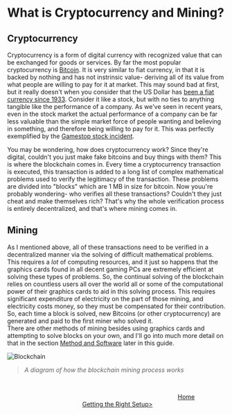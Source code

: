 # What is Cryptocurrency and Mining?
## Cryptocurrency
Cryptocurrency is a form of digital currency with recognized value that can be exchanged for goods or services.  By far the most popular cryptocurrency is [Bitcoin](https://bitcoin.org/en/).  It is very similar to fiat currency, in that it is backed by nothing and has not instrinsic value- deriving all of its value from what people are willing to pay for it at market.  This may sound bad at first, but it really doesn't when you consider that the US Dollar has [been a fiat currency since 1933](https://www.investopedia.com/terms/f/fiatmoney.asp).  Consider it like a stock, but with no ties to anything tangible like the performance of a company.  As we've seen in recent years, even in the stock market the actual performance of a company can be far less valuable than the simple market force of people wanting and believing in something, and therefore being willing to pay for it.  This was perfectly exemplified by the [Gamestop stock incident](https://en.wikipedia.org/wiki/GameStop_short_squeeze).  

You may be wondering, how does cryptocurrency work? Since they're digital, couldn't you just make fake bitcoins and buy things with them?  This is where the blockchain comes in.  Every time a cryptocurrency transaction is executed, this transaction is added to a long list of complex mathematical problems used to verify the legitimacy of the transaction.  These  problems are divided into "blocks" which are 1 MB in size for bitcoin.  Now youu're probably wondering- who verifies all these transactions?  Couldn't they just cheat and make themselves rich?  That's why the whole verification process is entirely decentralized, and that's where mining comes in.  
## Mining
As I mentioned above, all of these transactions need to be verified in a decentralized manner via the solving of difficult mathematical problems.  This requires a _lot_ of computing resources, and it just so happens that the graphics cards found in all decent gaming PCs are extremely efficient at solving these types of problems.  So, the continual solving of the blockchain relies on countless users all over the world all or some of the computational power of their graphics cards to aid in this solving process.  This requires significant expenditure of electricity on the part of those mining, and electricity costs money, so they must be compensated for their contribution.  So, each time a block is solved, new Bitcoins (or other cryptocurrency) are generated and paid to the first miner who solved it.  
There are other methods of mining besides using graphics cards and attempting to solve blocks on your own, and I'll go into much more detail on that in the section [Method and Software](https://github.com/pgkraus/How-to-Mine-Crypto/blob/main/Method%20and%20Software.md) later in this guide.

![Blockchain](https://www.researchgate.net/publication/335357706/figure/fig1/AS:795083523756032@1566574092246/Functional-diagram-of-a-Blockchain-network.ppm)
>_A diagram of how the blockchain mining process works_

&nbsp;   

&nbsp; &nbsp; &nbsp; &nbsp; &nbsp; &nbsp; &nbsp; &nbsp; &nbsp; &nbsp; &nbsp; &nbsp; &nbsp; &nbsp; &nbsp; &nbsp; &nbsp; &nbsp; &nbsp; &nbsp; &nbsp; &nbsp; &nbsp; &nbsp; &nbsp; &nbsp; &nbsp; &nbsp; &nbsp; &nbsp; &nbsp; &nbsp; &nbsp; &nbsp; &nbsp; &nbsp; &nbsp; &nbsp; &nbsp; &nbsp; &nbsp; &nbsp; &nbsp; &nbsp; &nbsp; &nbsp; &nbsp; &nbsp; &nbsp; &nbsp; [Home](https://github.com/pgkraus/How-to-Mine-Crypto/blob/main/README.md) &nbsp; &nbsp; &nbsp; &nbsp; &nbsp; &nbsp; &nbsp; &nbsp; &nbsp; &nbsp; &nbsp; &nbsp; &nbsp; &nbsp; &nbsp; &nbsp; &nbsp; &nbsp; &nbsp; &nbsp; &nbsp; &nbsp; &nbsp; &nbsp; &nbsp; &nbsp; &nbsp; &nbsp; &nbsp; &nbsp; &nbsp; [Getting the Right Setup>](https://github.com/pgkraus/How-to-Mine-Crypto/blob/main/Getting%20the%20Right%20Setup.md)

